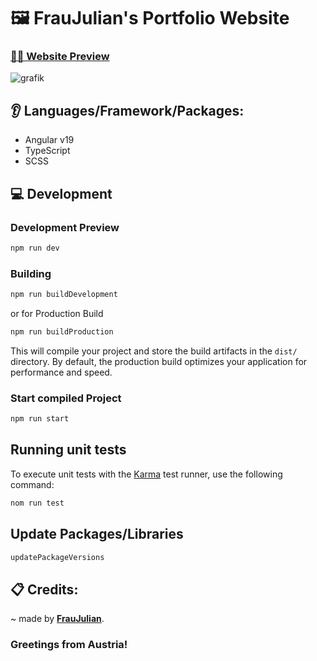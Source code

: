 # 🖼️ FrauJulian's Portfolio Website

### [🙋‍♂️ Website Preview](https://fraujulian.xyz/)
![grafik](https://github.com/user-attachments/assets/65f1e491-62ab-4b16-a39c-5f04377ce5cb)

## 👂 Languages/Framework/Packages:
- Angular v19
- TypeScript
- SCSS

## 💻 Development

### Development Preview

```bash
npm run dev
```

### Building

```bash
npm run buildDevelopment 
```

or for Production Build

```bash
npm run buildProduction
```

This will compile your project and store the build artifacts in the `dist/` directory. By default, the production build optimizes your application for performance and speed.

### Start compiled Project

```bash
npm run start 
```

## Running unit tests

To execute unit tests with the [Karma](https://karma-runner.github.io) test runner, use the following command:

```bash
nom run test
```

## Update Packages/Libraries

```bash
updatePackageVersions
```

## 📋 Credits:
~ made by [**FrauJulian**](https://fraujulian.xyz/).  

### Greetings from Austria!

